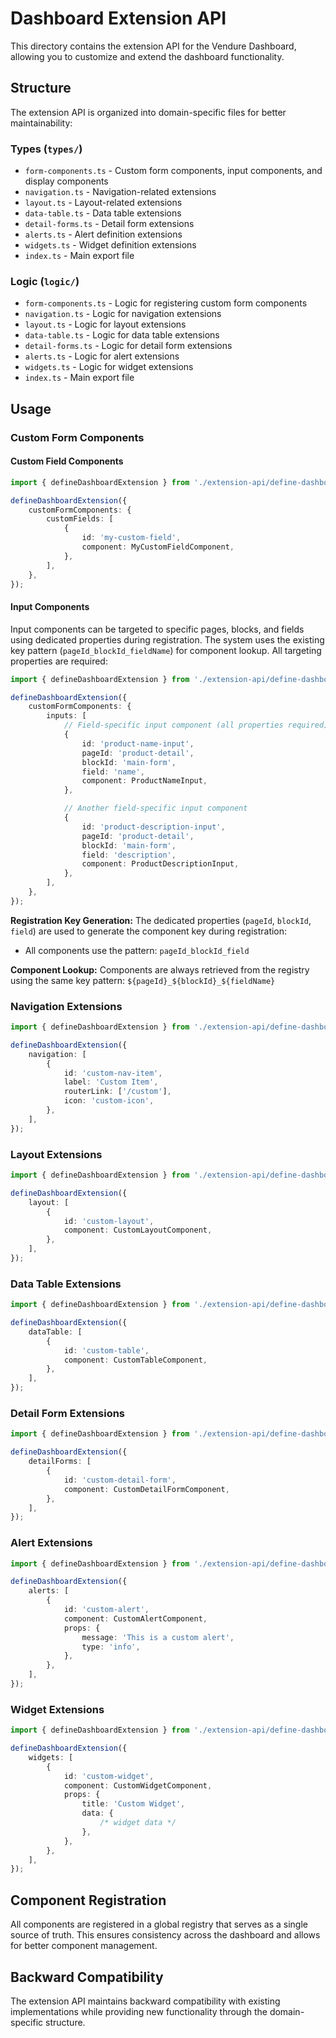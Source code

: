 # Dashboard Extension API

This directory contains the extension API for the Vendure Dashboard, allowing you to customize and extend the dashboard functionality.

## Structure

The extension API is organized into domain-specific files for better maintainability:

### Types (`types/`)

- `form-components.ts` - Custom form components, input components, and display components
- `navigation.ts` - Navigation-related extensions
- `layout.ts` - Layout-related extensions
- `data-table.ts` - Data table extensions
- `detail-forms.ts` - Detail form extensions
- `alerts.ts` - Alert definition extensions
- `widgets.ts` - Widget definition extensions
- `index.ts` - Main export file

### Logic (`logic/`)

- `form-components.ts` - Logic for registering custom form components
- `navigation.ts` - Logic for navigation extensions
- `layout.ts` - Logic for layout extensions
- `data-table.ts` - Logic for data table extensions
- `detail-forms.ts` - Logic for detail form extensions
- `alerts.ts` - Logic for alert extensions
- `widgets.ts` - Logic for widget extensions
- `index.ts` - Main export file

## Usage

### Custom Form Components

#### Custom Field Components

```typescript
import { defineDashboardExtension } from './extension-api/define-dashboard-extension.js';

defineDashboardExtension({
    customFormComponents: {
        customFields: [
            {
                id: 'my-custom-field',
                component: MyCustomFieldComponent,
            },
        ],
    },
});
```

#### Input Components

Input components can be targeted to specific pages, blocks, and fields using dedicated properties during registration. The system uses the existing key pattern (`pageId_blockId_fieldName`) for component lookup. All targeting properties are required:

```typescript
import { defineDashboardExtension } from './extension-api/define-dashboard-extension.js';

defineDashboardExtension({
    customFormComponents: {
        inputs: [
            // Field-specific input component (all properties required)
            {
                id: 'product-name-input',
                pageId: 'product-detail',
                blockId: 'main-form',
                field: 'name',
                component: ProductNameInput,
            },

            // Another field-specific input component
            {
                id: 'product-description-input',
                pageId: 'product-detail',
                blockId: 'main-form',
                field: 'description',
                component: ProductDescriptionInput,
            },
        ],
    },
});
```

**Registration Key Generation:**
The dedicated properties (`pageId`, `blockId`, `field`) are used to generate the component key during registration:

- All components use the pattern: `pageId_blockId_field`

**Component Lookup:**
Components are always retrieved from the registry using the same key pattern: `${pageId}_${blockId}_${fieldName}`

### Navigation Extensions

```typescript
import { defineDashboardExtension } from './extension-api/define-dashboard-extension.js';

defineDashboardExtension({
    navigation: [
        {
            id: 'custom-nav-item',
            label: 'Custom Item',
            routerLink: ['/custom'],
            icon: 'custom-icon',
        },
    ],
});
```

### Layout Extensions

```typescript
import { defineDashboardExtension } from './extension-api/define-dashboard-extension.js';

defineDashboardExtension({
    layout: [
        {
            id: 'custom-layout',
            component: CustomLayoutComponent,
        },
    ],
});
```

### Data Table Extensions

```typescript
import { defineDashboardExtension } from './extension-api/define-dashboard-extension.js';

defineDashboardExtension({
    dataTable: [
        {
            id: 'custom-table',
            component: CustomTableComponent,
        },
    ],
});
```

### Detail Form Extensions

```typescript
import { defineDashboardExtension } from './extension-api/define-dashboard-extension.js';

defineDashboardExtension({
    detailForms: [
        {
            id: 'custom-detail-form',
            component: CustomDetailFormComponent,
        },
    ],
});
```

### Alert Extensions

```typescript
import { defineDashboardExtension } from './extension-api/define-dashboard-extension.js';

defineDashboardExtension({
    alerts: [
        {
            id: 'custom-alert',
            component: CustomAlertComponent,
            props: {
                message: 'This is a custom alert',
                type: 'info',
            },
        },
    ],
});
```

### Widget Extensions

```typescript
import { defineDashboardExtension } from './extension-api/define-dashboard-extension.js';

defineDashboardExtension({
    widgets: [
        {
            id: 'custom-widget',
            component: CustomWidgetComponent,
            props: {
                title: 'Custom Widget',
                data: {
                    /* widget data */
                },
            },
        },
    ],
});
```

## Component Registration

All components are registered in a global registry that serves as a single source of truth. This ensures consistency across the dashboard and allows for better component management.

## Backward Compatibility

The extension API maintains backward compatibility with existing implementations while providing new functionality through the domain-specific structure.
